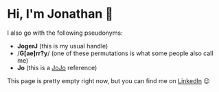 # Hi, I'm Jonathan 👋

I also go with the following pseudonyms:
- **JogerJ** (this is my usual handle)
- /**G\[ae\]rr?y**/ (one of these permutations is what some people also call me)
- **Jo** (this is a [JoJo](https://en.wikipedia.org/wiki/JoJo%27s_Bizarre_Adventure) reference)

This page is pretty empty right now, but you can find me on [LinkedIn](https://www.linkedin.com/in/jogerj/) 😉
